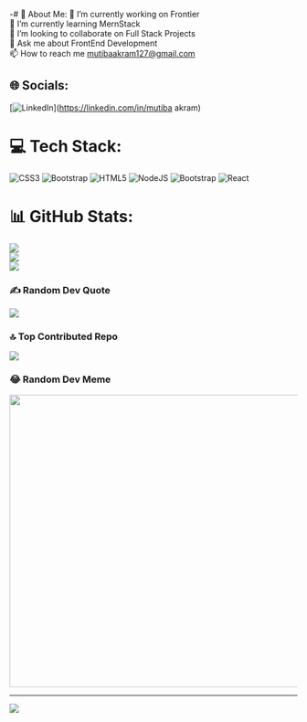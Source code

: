 -# 💫 About Me:
🔭 I’m currently working on Frontier<br>🌱 I’m currently learning MernStack<br>👯 I’m looking to collaborate on Full Stack Projects <br>💬 Ask me about FrontEnd Development<br>📫 How to reach me mutibaakram127@gmail.com


## 🌐 Socials:
[![LinkedIn](https://img.shields.io/badge/LinkedIn-%230077B5.svg?logo=linkedin&logoColor=white)](https://linkedin.com/in/mutiba akram) 

# 💻 Tech Stack:
![CSS3](https://img.shields.io/badge/css3-%231572B6.svg?style=for-the-badge&logo=css3&logoColor=white) ![Bootstrap](https://img.shields.io/badge/bootstrap-%23563D7C.svg?style=for-the-badge&logo=bootstrap&logoColor=white) ![HTML5](https://img.shields.io/badge/html5-%23E34F26.svg?style=for-the-badge&logo=html5&logoColor=white) ![NodeJS](https://img.shields.io/badge/node.js-6DA55F?style=for-the-badge&logo=node.js&logoColor=white) ![Bootstrap](https://img.shields.io/badge/bootstrap-%23563D7C.svg?style=for-the-badge&logo=bootstrap&logoColor=white) ![React](https://img.shields.io/badge/react-%2320232a.svg?style=for-the-badge&logo=react&logoColor=%2361DAFB)
# 📊 GitHub Stats:
![](https://github-readme-stats.vercel.app/api?username=mutiba-akram&theme=algolia&hide_border=false&include_all_commits=false&count_private=false)<br/>
![](https://github-readme-streak-stats.herokuapp.com/?user=mutiba-akram&theme=algolia&hide_border=false)<br/>
![](https://github-readme-stats.vercel.app/api/top-langs/?username=mutiba-akram&theme=algolia&hide_border=false&include_all_commits=false&count_private=false&layout=compact)

### ✍️ Random Dev Quote
![](https://quotes-github-readme.vercel.app/api?type=horizontal&theme=radical)

### 🔝 Top Contributed Repo
![](https://github-contributor-stats.vercel.app/api?username=mutiba-akram&limit=5&theme=dark&combine_all_yearly_contributions=true)

### 😂 Random Dev Meme
<img src="https://rm.up.railway.app/" width="512px"/>

---
[![](https://visitcount.itsvg.in/api?id=mutiba-akram&icon=0&color=1)](https://visitcount.itsvg.in)

<!-- Proudly created with GPRM ( https://gprm.itsvg.in ) -->
